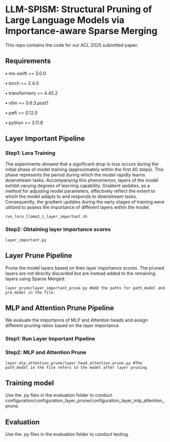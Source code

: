 # LLM-SPISM: Structural Pruning of Large Language Models via Importance-aware Sparse Merging
This repo contains the code for our ACL 2025 submitted paper.
## Requirements
**•** ms-swift == 3.0.0

**•** torch == 2.4.0

**•** transformers == 4.45.2

**•** vllm == 0.6.3.post1

**•** peft == 0.12.0

**•** python == 3.11.9

## Layer Important Pipeline
### Step1: Lora Training
The experiments showed that a significant drop in loss occurs during the initial phase of model training (approximately within the first 40 steps). This phase represents the period during which the model rapidly learns downstream tasks. Accompanying this phenomenon, layers of the model exhibit varying degrees of learning capability. Gradient updates, as a method for adjusting model parameters, effectively reflect the extent to which the model adapts to and responds to downstream tasks. Consequently, the gradient updates during the early stages of training were utilized to assess the importance of different layers within the model.

```
run_lora_llama3_1_layer_important.sh
```
### Step2: Obtaining layer importance scores
```
layer_important.py
```
## Layer Prune Pipeline
Prune the model layers based on their layer importance scores. The pruned layers are not directly discarded but are instead added to the remaining layers using Sparse Merged.
```
layer_prune/layer_important_prune.py #Add the paths for path_model and pre_model in the file.
```

## MLP and Attention Prune Pipeline
We evaluate the importance of MLP and Attention heads and assign different pruning ratios based on the layer importance.
### Step1: Run Layer Important Pipeline
### Step2: MLP and Attention Prune
```
layer_mlp_attention_prune/layer_head_attention_prune.py #The path_model in the file refers to the model after layer pruning.
```
## Training model
Use the .py files in the evaluation folder to conduct configuration/configuration_layer_prune/configuration_layer_mlp_attention_prune.
## Evaluation
Use the .py files in the evaluation folder to conduct testing.
